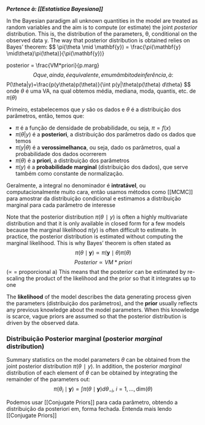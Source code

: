 ***Pertence à: [[Estatística Bayesiana]]***

In the Bayesian paradigm all unknown quantities in the model are treated as random variables and the aim is to compute (or estimate) the joint _posterior_ distribution. This is, the distribution of the parameters, θ, conditional on the observed data y. The way that posterior distribution is obtained relies on Bayes’ theorem:
$$
\pi(\theta \mid \mathbf{y}) = \frac{\pi(\mathbf{y} \mid\theta)\pi(\theta)}{\pi(\mathbf{y})}


$$ $$
posterior = \frac{VM*priori}{p.marg}$$
O que, ainda, é equivalente, em um âmbito de inferência, à:
$$
P(\theta|y)=\frac{p(y\theta)p(\theta)}{\int p(y|\theta)p(\theta) d\theta}
$$
onde $\theta$ é uma VA, na qual obtemos média, mediana, moda, quantis, etc. de $\pi(\theta)$

Primeiro, estabelecemos que $y$ são os dados e $\theta$ é a distribuição dos parâmetros, então, temos que:
- $\pi$ é a função de densidade de probabilidade, ou seja, $\pi = f(x)$
- $\pi(\theta | y)$ é a **posteriori**, a distribuição dos parâmetros dado os dados que temos
- $\pi(y|\theta )$ é a **verossimelhanca**, ou seja, dado os parâmetros, qual a probabilidade dos dados ocorrerem
- $\pi(\theta)$ é a **priori**, a distribuição dos parâmetros
- $\pi(y)$ é a **probabilidade marginal** (distribuição dos dados), que serve também como constante de normalização.

Geralmente, a integral no denominador é **intratável**, ou computacionalmente muito cara, então usamos métodos como [[MCMC]] para amostrar da distribuição condicional e estimamos a distribuição marginal para cada parâmetro de interesse

Note that the posterior distribution $π(θ∣y)$ is often a highly multivariate distribution and that it is only available in closed form for a few models because the marginal likelihood $π(y)$ is often difficult to estimate. In practice, the posterior distribution is estimated without computing the marginal likelihood. This is why Bayes’ theorem is often stated as
$$
\pi(\theta \mid \mathbf{y}) \propto \pi(\mathbf{y} \mid \theta)\pi(\theta)
$$
$$
Posterior \propto VM * priori
$$
($\propto$ = proporcional a)
This means that the posterior can be estimated by re-scaling the product of the likelihood and the prior so that it integrates up to one

The **likelihood** of the model describes the data generating process given the parameters (distribuição dos parâmetros), and the **prior** usually reflects any previous knowledge about the model parameters. When this knowledge is scarce, vague priors are assumed so that the posterior distribution is driven by the observed data.
### Distribuição Posterior marginal (posterior _marginal_ distribution)
Summary statistics on the model parameters $θ$ can be obtained from the joint posterior distribution $π(θ∣y)$. In addition, the posterior _marginal_ distribution of each element of $θ$ can be obtained by integrating the remainder of the parameters out: 
$$
\pi(\theta_i \mid \mathbf{y}) = \int \pi(\theta \mid \mathbf{y}) d\theta_{-i},\ i=1,\ldots, \textrm{dim}(\theta)
$$

Podemos usar [[Conjugate Priors]] para cada parâmetro, obtendo a distribuição da posteriori em, forma fechada. Entenda mais lendo [[Conjugate Priors]]
